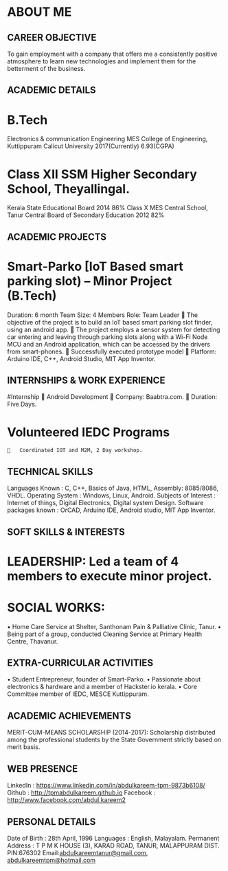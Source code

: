 # ABOUT ME

## CAREER OBJECTIVE	
To gain employment with a company that offers me a consistently positive atmosphere to learn new technologies and implement them for the betterment of the business.

## ACADEMIC DETAILS


# B.Tech
  Electronics & communication Engineering
  MES College of Engineering, Kuttippuram
  Calicut University
  2017(Currently)	6.93(CGPA)
# Class XII	  SSM Higher Secondary School, Theyallingal.
  Kerala State Educational Board
	2014	86%
  Class X	MES Central School, Tanur
  Central Board of Secondary Education
	2012	82%

## ACADEMIC PROJECTS

# Smart-Parko [IoT Based smart parking slot) – Minor Project (B.Tech)
  Duration: 6 month		Team Size: 4 Members                     Role: Team Leader
  	The objective of the project is to build an IoT based smart parking slot finder, using an android app.
  	The project employs a sensor system for detecting car entering and leaving through parking slots along with a Wi-Fi Node MCU and an Android application, which can be accessed by the drivers from smart-phones. 
  	Successfully executed prototype model
  	Platform: Arduino IDE, C++, Android Studio, MIT App Inventor.

## INTERNSHIPS & WORK EXPERIENCE
  #Internship 
    	Android Development
    	Company: Baabtra.com.
    	Duration:  Five Days.

  # Volunteered IEDC Programs
    	Coordinated IOT and M2M, 2 Day workshop.

## TECHNICAL SKILLS

  Languages Known	: C, C++, Basics of Java, HTML, Assembly: 8085/8086, VHDL.
  Operating System	: Windows, Linux, Android.
  Subjects of Interest	: Internet of things, Digital Electronics, Digital system Design.
  Software packages known	: OrCAD, Arduino IDE, Android studio, MIT App Inventor.
	
## SOFT SKILLS & INTERESTS
 # LEADERSHIP: Led a team of 4 members to execute minor project.
 # SOCIAL WORKS: 
  •	 Home Care Service at Shelter, Santhonam Pain & Palliative Clinic, Tanur. 
  •	 Being part of a group, conducted Cleaning Service at Primary Health Centre, Thavanur. 

## EXTRA-CURRICULAR ACTIVITIES

  •	Student Entrepreneur, founder of Smart-Parko. 
  •	Passionate about electronics & hardware and a member of Hackster.io kerala. 
  •	Core Committee member of IEDC, MESCE Kuttippuram.
	
  ## ACADEMIC ACHIEVEMENTS

  MERIT-CUM-MEANS SCHOLARSHIP (2014-2017): Scholarship distributed among the professional students by the State Government strictly based on merit basis.


## WEB PRESENCE
   LinkedIn 	:  https://www.linkedin.com/in/abdulkareem-tpm-9873b6108/
   Github    :  http://tpmabdulkareem.github.io
   Facebook  :  http://www.facebook.com/abdul.kareem2
	
	
## PERSONAL DETAILS
  Date of Birth	: 28th April, 1996
  Languages	: English, Malayalam.
  Permanent Address 	: T P M K HOUSE (3), KARAD ROAD, TANUR, MALAPPURAM DIST. PIN:676302
  Email:abdulkareemtanur@gmail.com, abdulkareemtpm@hotmail.com


